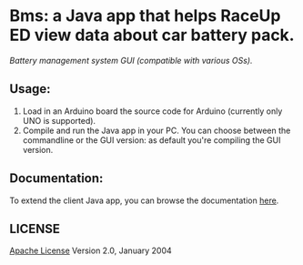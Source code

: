 # Bms: a Java app that helps RaceUp ED view data about car battery pack.
*Battery management system GUI (compatible with various OSs).*

## Usage:
1. Load in an Arduino board the source code for Arduino (currently only UNO is supported).
2. Compile and run the Java app in your PC. You can choose between the commandline or the GUI version: as default you're compiling the GUI version.

## Documentation:
To extend the client Java app, you can browse the documentation [here](docs/index.html).

## LICENSE
[Apache License](http://www.apache.org/licenses/LICENSE-2.0) Version 2.0, January 2004
